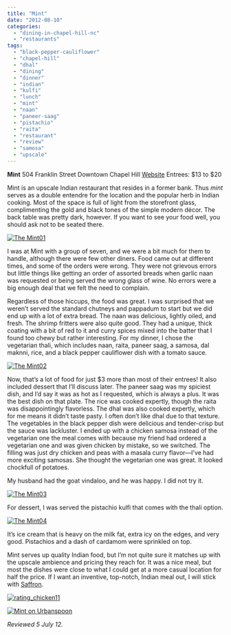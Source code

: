 ```yaml
---
title: "Mint"
date: "2012-08-10"
categories: 
  - "dining-in-chapel-hill-nc"
  - "restaurants"
tags: 
  - "black-pepper-cauliflower"
  - "chapel-hill"
  - "dhal"
  - "dining"
  - "dinner"
  - "indian"
  - "kulfi"
  - "lunch"
  - "mint"
  - "naan"
  - "paneer-saag"
  - "pistachio"
  - "raita"
  - "restaurant"
  - "review"
  - "samosa"
  - "upscale"
---
```


**Mint** 504 Franklin Street Downtown Chapel Hill [Website](http://www.mintunc.com/) Entrees: $13 to $20

Mint is an upscale Indian restaurant that resides in a former bank. Thus _mint_ serves as a double entendre for the location and the popular herb in Indian cooking. Most of the space is full of light from the storefront glass, complimenting the gold and black tones of the simple modern décor. The back table was pretty dark, however. If you want to see your food well, you should ask not to be seated there.

[![](http://s3.amazonaws.com/thegourmez-wpmedia/2012/08/The-Mint01.jpg "The Mint01")](http://s3.amazonaws.com/thegourmez-wpmedia/2012/08/The-Mint01.jpg)

I was at Mint with a group of seven, and we were a bit much for them to handle, although there were few other diners. Food came out at different times, and some of the orders were wrong. They were not grievous errors but little things like getting an order of assorted breads when garlic naan was requested or being served the wrong glass of wine. No errors were a big enough deal that we felt the need to complain.

Regardless of those hiccups, the food was great. I was surprised that we weren’t served the standard chutneys and pappadum to start but we did end up with a lot of extra bread. The naan was delicious, lightly oiled, and fresh. The shrimp fritters were also quite good. They had a unique, thick coating with a bit of red to it and curry spices mixed into the batter that I found too chewy but rather interesting. For my dinner, I chose the vegetarian thali, which includes naan, raita, paneer saag, a samosa, dal maknni, rice, and a black pepper cauliflower dish with a tomato sauce.

[![](http://s3.amazonaws.com/thegourmez-wpmedia/2012/08/The-Mint02.jpg "The Mint02")](http://s3.amazonaws.com/thegourmez-wpmedia/2012/08/The-Mint02.jpg)

Now, that’s a lot of food for just $3 more than most of their entrees! It also included dessert that I’ll discuss later. The paneer saag was my spiciest dish, and I’d say it was as hot as I requested, which is always a plus. It was the best dish on that plate. The rice was cooked expertly, though the raita was disappointingly flavorless. The dhal was also cooked expertly, which for me means it didn’t taste pasty. I often don’t like dhal due to that texture. The vegetables in the black pepper dish were delicious and tender-crisp but the sauce was lackluster. I ended up with a chicken samosa instead of the vegetarian one the meal comes with because my friend had ordered a vegetarian one and was given chicken by mistake, so we switched. The filling was just dry chicken and peas with a masala curry flavor—I’ve had more exciting samosas. She thought the vegetarian one was great. It looked chockfull of potatoes.

My husband had the goat vindaloo, and he was happy. I did not try it.

[![](http://s3.amazonaws.com/thegourmez-wpmedia/2012/08/The-Mint03.jpg "The Mint03")](http://s3.amazonaws.com/thegourmez-wpmedia/2012/08/The-Mint03.jpg)

For dessert, I was served the pistachio kulfi that comes with the thali option.

[![](http://s3.amazonaws.com/thegourmez-wpmedia/2012/08/The-Mint04.jpg "The Mint04")](http://s3.amazonaws.com/thegourmez-wpmedia/2012/08/The-Mint04.jpg)

It’s ice cream that is heavy on the milk fat, extra icy on the edges, and very good. Pistachios and a dash of cardamom were sprinkled on top.

Mint serves up quality Indian food, but I’m not quite sure it matches up with the upscale ambience and pricing they reach for. It was a nice meal, but most the dishes were close to what I could get at a more casual location for half the price. If I want an inventive, top-notch, Indian meal out, I will stick with [Saffron](http://www.thegourmez.com/2009/02/saffron-morrisville-nc/ "Saffron review").

[![](http://s3.amazonaws.com/thegourmez-wpmedia/2009/02/rating_chicken11.gif "rating_chicken11")](http://s3.amazonaws.com/thegourmez-wpmedia/2009/02/rating_chicken11.gif)

[![Mint on Urbanspoon](http://www.urbanspoon.com/b/link/1344393/minilink.gif)](http://www.urbanspoon.com/r/25/1344393/restaurant/Franklin-St/Mint-Chapel-Hill)

_Reviewed 5 July 12._
